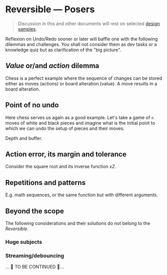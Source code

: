# Reversible &mdash; Posers

> Discussion in this and other documents will rest on selected [design samples](https://github.com/Kyriosity/read-write/blob/main/readme%2B/dev/design/readme%2B/design_samples.md).

Reflexion on Undo/Redo sooner or later will baffle one with the following dilemmas and challenges. You shall not consider them as dev tasks or a knowledge quiz but as clarification of the "big picture".

## _Value_ or/and _action_ dilemma

Chess is a perfect example where the sequence of changes can be stored either as moves (actions) or board alteration (value). A move results in a board alteration.

## Point of no undo

Here chess serves us again as a good example. Let's take a game of `n` moves of white and black pieces and imagine what is the initial point to which we can undo the setup of pieces and their moves.

Depth and buffer.

## Action error, its margin and tolerance

Consider the square root and its inverse function _x2_.

## Repetitions and patterns

E.g. math sequences, or the same function but with different arguments.

## Beyond the scope

The following considerations and their solutions do not belong to the _Reversible_.

### Huge subjects

### Streaming/debouncing

... 🚧 TO BE CONTINUED 🚧...
